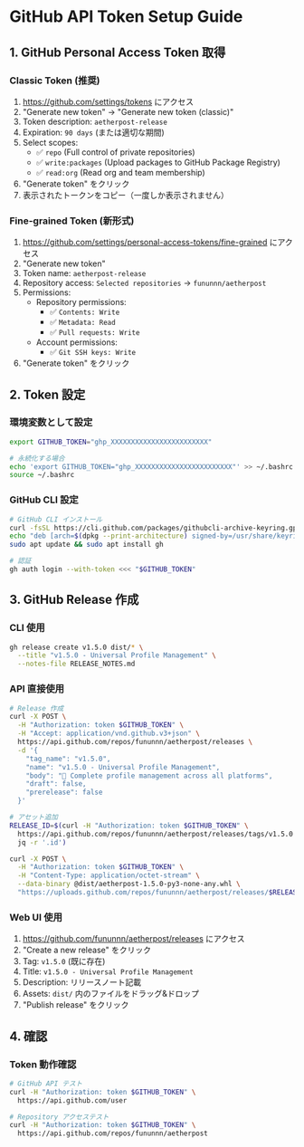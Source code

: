 # GitHub API Token Setup Guide

## 1. GitHub Personal Access Token 取得

### Classic Token (推奨)
1. https://github.com/settings/tokens にアクセス
2. "Generate new token" → "Generate new token (classic)"
3. Token description: `aetherpost-release`
4. Expiration: `90 days` (または適切な期間)
5. Select scopes:
   - ✅ `repo` (Full control of private repositories)
   - ✅ `write:packages` (Upload packages to GitHub Package Registry)
   - ✅ `read:org` (Read org and team membership)
6. "Generate token" をクリック
7. 表示されたトークンをコピー（一度しか表示されません）

### Fine-grained Token (新形式)
1. https://github.com/settings/personal-access-tokens/fine-grained にアクセス
2. "Generate new token"
3. Token name: `aetherpost-release`
4. Repository access: `Selected repositories` → `fununnn/aetherpost`
5. Permissions:
   - Repository permissions:
     - ✅ `Contents: Write`
     - ✅ `Metadata: Read`
     - ✅ `Pull requests: Write`
   - Account permissions:
     - ✅ `Git SSH keys: Write`
6. "Generate token" をクリック

## 2. Token 設定

### 環境変数として設定
```bash
export GITHUB_TOKEN="ghp_XXXXXXXXXXXXXXXXXXXXXXXX"

# 永続化する場合
echo 'export GITHUB_TOKEN="ghp_XXXXXXXXXXXXXXXXXXXXXXXX"' >> ~/.bashrc
source ~/.bashrc
```

### GitHub CLI 設定
```bash
# GitHub CLI インストール
curl -fsSL https://cli.github.com/packages/githubcli-archive-keyring.gpg | sudo dd of=/usr/share/keyrings/githubcli-archive-keyring.gpg
echo "deb [arch=$(dpkg --print-architecture) signed-by=/usr/share/keyrings/githubcli-archive-keyring.gpg] https://cli.github.com/packages stable main" | sudo tee /etc/apt/sources.list.d/github-cli.list > /dev/null
sudo apt update && sudo apt install gh

# 認証
gh auth login --with-token <<< "$GITHUB_TOKEN"
```

## 3. GitHub Release 作成

### CLI 使用
```bash
gh release create v1.5.0 dist/* \
  --title "v1.5.0 - Universal Profile Management" \
  --notes-file RELEASE_NOTES.md
```

### API 直接使用
```bash
# Release 作成
curl -X POST \
  -H "Authorization: token $GITHUB_TOKEN" \
  -H "Accept: application/vnd.github.v3+json" \
  https://api.github.com/repos/fununnn/aetherpost/releases \
  -d '{
    "tag_name": "v1.5.0",
    "name": "v1.5.0 - Universal Profile Management",
    "body": "🚀 Complete profile management across all platforms",
    "draft": false,
    "prerelease": false
  }'

# アセット追加
RELEASE_ID=$(curl -H "Authorization: token $GITHUB_TOKEN" \
  https://api.github.com/repos/fununnn/aetherpost/releases/tags/v1.5.0 | \
  jq -r '.id')

curl -X POST \
  -H "Authorization: token $GITHUB_TOKEN" \
  -H "Content-Type: application/octet-stream" \
  --data-binary @dist/aetherpost-1.5.0-py3-none-any.whl \
  "https://uploads.github.com/repos/fununnn/aetherpost/releases/$RELEASE_ID/assets?name=aetherpost-1.5.0-py3-none-any.whl"
```

### Web UI 使用
1. https://github.com/fununnn/aetherpost/releases にアクセス
2. "Create a new release" をクリック
3. Tag: `v1.5.0` (既に存在)
4. Title: `v1.5.0 - Universal Profile Management`
5. Description: リリースノート記載
6. Assets: `dist/` 内のファイルをドラッグ&ドロップ
7. "Publish release" をクリック

## 4. 確認

### Token 動作確認
```bash
# GitHub API テスト
curl -H "Authorization: token $GITHUB_TOKEN" \
  https://api.github.com/user

# Repository アクセステスト
curl -H "Authorization: token $GITHUB_TOKEN" \
  https://api.github.com/repos/fununnn/aetherpost
```